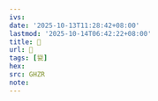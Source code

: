 ```yaml
---
ivs:
date: '2025-10-13T11:28:42+08:00'
lastmod: '2025-10-14T06:42:22+08:00'
title: 󰞓
url: 󰞓
tags: [㼻]
hex: 
src: GHZR
note:
---
```

